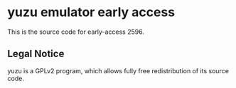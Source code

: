 yuzu emulator early access
=============

This is the source code for early-access 2596.

## Legal Notice

yuzu is a GPLv2 program, which allows fully free redistribution of its source code.